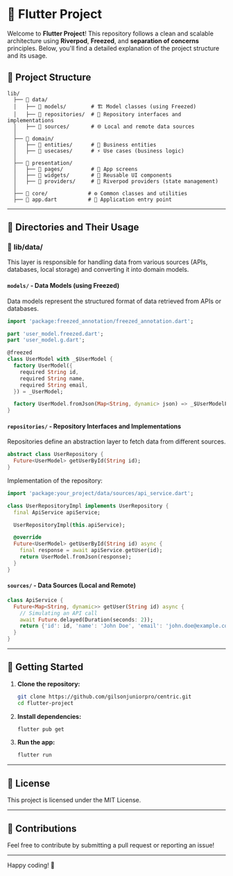 # 📱 Flutter Project

Welcome to **Flutter Project**! This repository follows a clean and scalable architecture using **Riverpod**, **Freezed**, and **separation of concerns** principles. Below, you'll find a detailed explanation of the project structure and its usage.

## 📂 Project Structure

```plaintext
lib/
  ├── 📂 data/
  │   ├── 📁 models/        # 🏗️ Model classes (using Freezed)
  │   ├── 📁 repositories/  # 🔄 Repository interfaces and implementations
  │   ├── 📁 sources/       # 🌐 Local and remote data sources
  │
  ├── 📂 domain/
  │   ├── 📁 entities/      # 🏢 Business entities
  │   ├── 📁 usecases/      # ⚡ Use cases (business logic)
  │
  ├── 📂 presentation/
  │   ├── 📁 pages/         # 📱 App screens
  │   ├── 📁 widgets/       # 🔳 Reusable UI components
  │   ├── 📁 providers/     # 🔄 Riverpod providers (state management)
  │
  ├── 📂 core/             # ⚙️ Common classes and utilities
  ├── 📄 app.dart          # 🚀 Application entry point
```

---

## 📁 Directories and Their Usage

### 🔹 **lib/data/**
This layer is responsible for handling data from various sources (APIs, databases, local storage) and converting it into domain models.

#### `models/` - Data Models (using Freezed)
Data models represent the structured format of data retrieved from APIs or databases.

```dart
import 'package:freezed_annotation/freezed_annotation.dart';

part 'user_model.freezed.dart';
part 'user_model.g.dart';

@freezed
class UserModel with _$UserModel {
  factory UserModel({
    required String id,
    required String name,
    required String email,
  }) = _UserModel;

  factory UserModel.fromJson(Map<String, dynamic> json) => _$UserModelFromJson(json);
}
```

#### `repositories/` - Repository Interfaces and Implementations
Repositories define an abstraction layer to fetch data from different sources.

```dart
abstract class UserRepository {
  Future<UserModel> getUserById(String id);
}
```

Implementation of the repository:

```dart
import 'package:your_project/data/sources/api_service.dart';

class UserRepositoryImpl implements UserRepository {
  final ApiService apiService;

  UserRepositoryImpl(this.apiService);

  @override
  Future<UserModel> getUserById(String id) async {
    final response = await apiService.getUser(id);
    return UserModel.fromJson(response);
  }
}
```

#### `sources/` - Data Sources (Local and Remote)

```dart
class ApiService {
  Future<Map<String, dynamic>> getUser(String id) async {
    // Simulating an API call
    await Future.delayed(Duration(seconds: 2));
    return {'id': id, 'name': 'John Doe', 'email': 'john.doe@example.com'};
  }
}
```

---

## 🚀 Getting Started

1. **Clone the repository:**
   ```sh
   git clone https://github.com/gilsonjuniorpro/centric.git
   cd flutter-project
   ```

2. **Install dependencies:**
   ```sh
   flutter pub get
   ```

3. **Run the app:**
   ```sh
   flutter run
   ```

---

## 📜 License
This project is licensed under the MIT License.

---

## 🤝 Contributions
Feel free to contribute by submitting a pull request or reporting an issue!

---

Happy coding! 🚀

